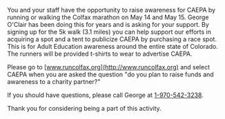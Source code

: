 You and your staff have the opportunity to raise awareness for CAEPA by running or walking the Colfax marathon on May 14 and May 15. George O'Clair has been doing this for years and is asking for your support. By signing up for the 5k walk (3.1 miles) you can help support our efforts in acquiring a spot and a tent to publicize CAEPA by purchasing a race spot. This is for Adult Education awareness around the entire state of Colorado. The runners will be provided t-shirts to wear to advertise CAEPA.

Please go to [www.runcolfax.org](http://www.runcolfax.org) and select CAEPA when you are asked the question "do you plan to raise funds and awareness to a charity partner?"

If you should have questions, please call George at [1-970-542-3238](phone:1-970-542-3238).

Thank you for considering being a part of this activity.
